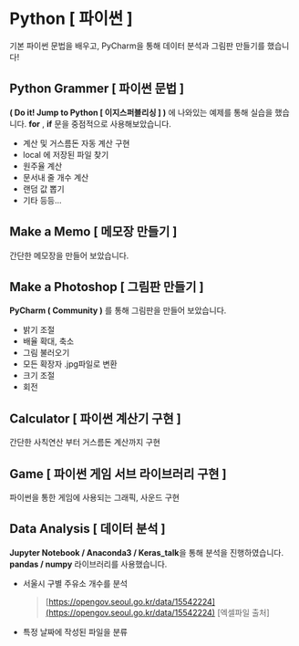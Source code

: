 # Python [ 파이썬 ]
기본 파이썬 문법을 배우고, PyCharm을 통해 데이터 분석과 그림판 만들기를 했습니다!

## Python Grammer  [ 파이썬 문법 ]

 **( Do it! Jump to Python [ 이지스퍼블리싱 ] )** 에 나와있는 예제를 통해 실습을 했습니다.
  **for** , **if** 문을 중점적으로 사용해보았습니다.
 - 계산 및 거스름돈 자동 계산 구현
 - local 에 저장된 파일 찾기
 - 원주율 계산
 - 문서내 줄 개수 계산
 - 랜덤 값 뽑기
 - 기타 등등...

## Make a Memo [ 메모장 만들기 ] 

간단한 메모장을 만들어 보았습니다.
 

## Make a Photoshop [ 그림판 만들기 ]

**PyCharm ( Community )** 를 통해 그림판을 만들어 보았습니다.
 - 밝기 조절
 - 배율 확대, 축소
 - 그림 불러오기
 - 모든 확장자 .jpg파일로 변환
 - 크기 조절
 - 회전
 
## Calculator [ 파이썬 계산기 구현 ]

간단한 사칙연산 부터 거스름돈 계산까지 구현

## Game [ 파이썬 게임 서브 라이브러리 구현 ]

파이썬을 통한 게임에 사용되는 그래픽, 사운드 구현  


## Data Analysis [ 데이터 분석 ]

**Jupyter Notebook / Anaconda3 / Keras_talk**을 통해 분석을 진행하였습니다.
**pandas / numpy** 라이브러리를 사용했습니다.
 - 서울시 구별 주유소 개수를 분석
	> [https://opengov.seoul.go.kr/data/15542224](https://opengov.seoul.go.kr/data/15542224)  [엑셀파일 출처]
 - 특정 날짜에 작성된 파일을 분류
